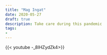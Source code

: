 ```yaml
---
title: "Mag Ingat"
date: 2020-05-27
draft: true
description: Take care during this pandemic
tags:
- 
---
```


{{< youtube -_8lHZydZk4>}}